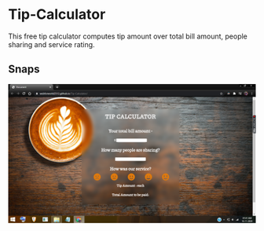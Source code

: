 # Tip-Calculator
This free tip calculator computes tip amount over total bill amount, people sharing and service rating.

## Snaps
<img src="snaps/Screenshot (557).png">
